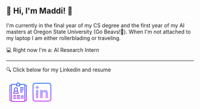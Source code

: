 🌸 Hi, I'm Maddi! 🌸
----

I'm currently in the final year of my CS degree and the first year of my AI masters at Oregon State University (Go Beavs!🦫). When I'm not attached to my laptop I am either rollerblading or traveling.


💻 Right now I'm a: AI Research Intern

----

🔍 Click below for my Linkedin and resume

<a href="/MadelineSpawnResume.pdf" download>
  <img align="left" alt="Download my resume" src="/resume.png" />
</a>
<a href="https://www.linkedin.com/in/madeline-spawn/">
  <img align="left" alt="My linkedin here" src="/linkedin.png" />
</a>
